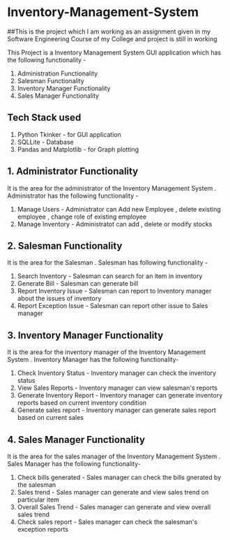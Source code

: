 # Inventory-Management-System

##This is the project which I am working as an assignment given in my Software Engineering Course of my College and project is still in working

This Project is a Inventory Management System GUI application which has the following functionality -
1. Administration Functionality
2. Salesman Functionality
3. Inventory Manager Functionality
4. Sales Manager Functionality

## Tech Stack used
1. Python Tkinker - for GUI application
2. SQLLite - Database
3. Pandas and Matplotlib - for Graph plotting

## 1. Administrator Functionality
It is the area for the administrator of the Inventory Management System . Administrator has the following functionality - 
1. Manage Users - Administrator can Add new Employee , delete existing employee , change role of existing employee
2. Manage Inventory - Administratot can add , delete or modify stocks

## 2. Salesman Functionality
It is the area for the Salesman . Salesman has following functionality - 
1. Search Inventory - Salesman can search for an item in inventory
2. Generate Bill - Salesman can generate bill
3. Report Inventory Issue - Salesman can report to Inventory manager about the issues of inventory
4. Report Exception Issue - Salesman can report other issue to Sales manager

## 3. Inventory Manager Functionality
It is the area for the inventory manager of the Inventory Management System . Inventory Manager has the following functionality-
1. Check Inventory Status - Inventory manager can check the inventory status
2. View Sales Reports - Inventory manager can view salesman's reports
3. Generate Inventory Report - Inventory manager can generate inventory reports based on current inventory condition
4. Generate sales report - Inventory manager can generate sales report based on current sales

## 4. Sales Manager Functionality
It is the area for the sales manager of the Inventory Management System . Sales Manager has the following functionality-
1. Check bills generated - Sales manager can check the bills gnerated by the salesman
2. Sales trend - Sales manager can generate and view sales trend on particular item
3. Overall Sales Trend - Sales manager can generate and view overall sales trend
4. Check sales report - Sales manager can check the salesman's exception reports
